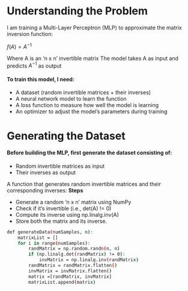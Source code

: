 # Understanding the Problem

I am training a Multi-Layer Perceptron (MLP) to approximate the matrix inversion function:

$f(A) = A^{-1}$

Where A is an ‘n x n’ invertible matrix
The model takes A as input and predicts $A^{-1}$ as output

#### To train this model, I need:

- A dataset (random invertible matrices + their inverses)
- A neural network model to learn the function
- A loss function to measure how well the model is learning
- An optimizer to adjust the model’s parameters during training

# Generating the Dataset

#### Before building the MLP, first generate the dataset consisting of:

- Random invertible matrices as input
- Their inverses as output

A function that generates random invertible matrices and their corresponding inverses:
**Steps**

- Generate a random ‘n x n’ matrix using NumPy
- Check if it’s invertible (i.e., det(A) != 0)
- Compute its inverse using np.linalg.inv(A)
- Store both the matrix and its inverse.

```sh
def generateData(numSamples, n):
    matrixList = []
    for i in range(numSamples):
        randMatrix = np.random.randn(n, n)
        if (np.linalg.det(randMatrix) != 0):
            invMatrix = np.linalg.inv(randMatrix)
        randMatrix = randMatrix.flatten()
        invMatrix = invMatrix.flatten()
        matrix =[randMatrix, invMatrix]
        matrixList.append(matrix)
```
